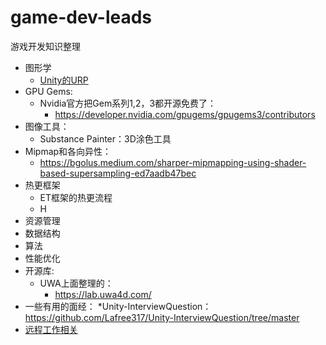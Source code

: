 # game-dev-leads
游戏开发知识整理

* 图形学
    * [Unity的URP](./URP/URP相关.md)
 * GPU Gems:
    * Nvidia官方把Gem系列1,2，3都开源免费了：
      * https://developer.nvidia.com/gpugems/gpugems3/contributors
  * 图像工具：
    * Substance Painter：3D涂色工具
  * Mipmap和各向异性：
    * https://bgolus.medium.com/sharper-mipmapping-using-shader-based-supersampling-ed7aadb47bec 
* 热更框架
    * ET框架的热更流程
    * H
* 资源管理
* 数据结构
* 算法
* 性能优化
* 开源库:
  * UWA上面整理的：
    * https://lab.uwa4d.com/
* 一些有用的面经：
  *Unity-InterviewQuestion：  https://github.com/Lafree317/Unity-InterviewQuestion/tree/master
*  [远程工作相关](./远程工作.md)
